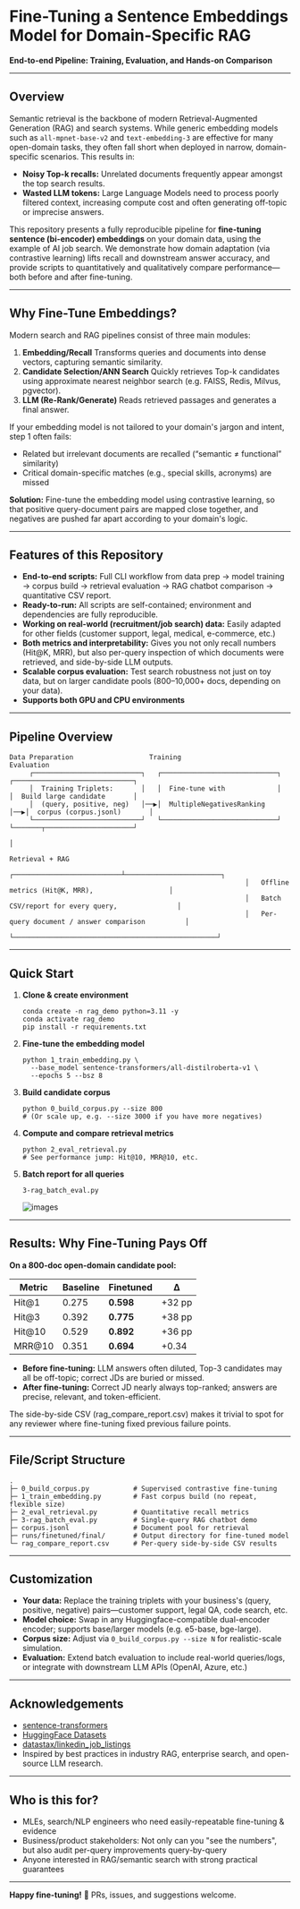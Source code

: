 # Fine-Tuning a Sentence Embeddings Model for Domain-Specific RAG

**End-to-end Pipeline: Training, Evaluation, and Hands-on Comparison**

------

## Overview

Semantic retrieval is the backbone of modern Retrieval-Augmented Generation (RAG) and search systems. While generic embedding models such as `all-mpnet-base-v2` and `text-embedding-3` are effective for many open-domain tasks, they often fall short when deployed in narrow, domain-specific scenarios. This results in:

- **Noisy Top-k recalls:** Unrelated documents frequently appear amongst the top search results.
- **Wasted LLM tokens:** Large Language Models need to process poorly filtered context, increasing compute cost and often generating off-topic or imprecise answers.

This repository presents a fully reproducible pipeline for **fine-tuning sentence (bi-encoder) embeddings** on your domain data, using the example of AI job search. We demonstrate how domain adaptation (via contrastive learning) lifts recall and downstream answer accuracy, and provide scripts to quantitatively and qualitatively compare performance—both before and after fine-tuning.

------

## Why Fine-Tune Embeddings?

Modern search and RAG pipelines consist of three main modules:

1. **Embedding/Recall**
   Transforms queries and documents into dense vectors, capturing semantic similarity.
2. **Candidate Selection/ANN Search**
   Quickly retrieves Top-k candidates using approximate nearest neighbor search (e.g. FAISS, Redis, Milvus, pgvector).
3. **LLM (Re-Rank/Generate)**
   Reads retrieved passages and generates a final answer.

If your embedding model is not tailored to your domain's jargon and intent, step 1 often fails:

- Related but irrelevant documents are recalled (“semantic ≠ functional” similarity)
- Critical domain-specific matches (e.g., special skills, acronyms) are missed

**Solution:**
Fine-tune the embedding model using contrastive learning, so that positive query-document pairs are mapped close together, and negatives are pushed far apart according to your domain's logic.

------

## Features of this Repository

- **End-to-end scripts:** Full CLI workflow from data prep → model training → corpus build → retrieval evaluation → RAG chatbot comparison → quantitative CSV report.
- **Ready-to-run:** All scripts are self-contained; environment and dependencies are fully reproducible.
- **Working on real-world (recruitment/job search) data:** Easily adapted for other fields (customer support, legal, medical, e-commerce, etc.)
- **Both metrics and interpretability:** Gives you not only recall numbers (Hit@K, MRR), but also per-query inspection of which documents were retrieved, and side-by-side LLM outputs.
- **Scalable corpus evaluation:** Test search robustness not just on toy data, but on larger candidate pools (800–10,000+ docs, depending on your data).
- **Supports both GPU and CPU environments**

------

## Pipeline Overview

```
Data Preparation                   Training                         Evaluation
     ┌───────────────────────────┐   ┌─────────────────────────────┐   ┌──────────────────────────────┐
     │  Training Triplets:       │   │  Fine-tune with             │   │  Build large candidate       │
     │  (query, positive, neg)   │──▶│  MultipleNegativesRanking   │──▶│  corpus (corpus.jsonl)       │
     └───────────────────────────┘   └─────────────────────────────┘   └───────┬──────────────────────┘
                                                                                        │
                                                                                    Retrieval + RAG
                                                           ┌───────────────────────────┴────────────────────────┐
                                                           │   Offline metrics (Hit@K, MRR),                   │
                                                           │   Batch CSV/report for every query,               │
                                                           │   Per-query document / answer comparison          │
                                                           └───────────────────────────────────────────────────┘
```



------

## Quick Start

1. **Clone & create environment**

   ```
   conda create -n rag_demo python=3.11 -y
   conda activate rag_demo
   pip install -r requirements.txt
   ```

   

2. **Fine-tune the embedding model**

   ```
   python 1_train_embedding.py \
     --base_model sentence-transformers/all-distilroberta-v1 \
     --epochs 5 --bsz 8
   ```

   

3. **Build candidate corpus**

   ```
   python 0_build_corpus.py --size 800
   # (Or scale up, e.g. --size 3000 if you have more negatives)
   ```

   

4. **Compute and compare retrieval metrics**

   ```
   python 2_eval_retrieval.py
   # See performance jump: Hit@10, MRR@10, etc.
   ```

   

5. **Batch report for all queries**

   ```
   3-rag_batch_eval.py
   ```
   
   ![images](https://github.com/xinyuwei-david/david-share/blob/master/Deep-Learning/Fine-Tuning-Sentence-Embeddings/images/1.png)

------

## Results: Why Fine-Tuning Pays Off

**On a 800-doc open-domain candidate pool:**

| Metric | Baseline | Finetuned | Δ      |
| ------ | -------- | --------- | ------ |
| Hit@1  | 0.275    | **0.598** | +32 pp |
| Hit@3  | 0.392    | **0.775** | +38 pp |
| Hit@10 | 0.529    | **0.892** | +36 pp |
| MRR@10 | 0.351    | **0.694** | +0.34  |

- **Before fine-tuning:** LLM answers often diluted, Top-3 candidates may all be off-topic; correct JDs are buried or missed.
- **After fine-tuning:** Correct JD nearly always top-ranked; answers are precise, relevant, and token-efficient.

The side-by-side CSV (rag_compare_report.csv) makes it trivial to spot for any reviewer where fine-tuning fixed previous failure points.

------

## File/Script Structure

```
.
├─ 0_build_corpus.py           # Supervised contrastive fine-tuning
├─ 1_train_embedding.py        # Fast corpus build (no repeat, flexible size)
├─ 2_eval_retrieval.py         # Quantitative recall metrics
├─ 3-rag_batch_eval.py         # Single-query RAG chatbot demo
├─ corpus.jsonl                # Document pool for retrieval
├─ runs/finetuned/final/       # Output directory for fine-tuned model
└─ rag_compare_report.csv      # Per-query side-by-side CSV results
```



------

## Customization

- **Your data:**
  Replace the training triplets with your business's (query, positive, negative) pairs—customer support, legal QA, code search, etc.
- **Model choice:**
  Swap in any Huggingface-compatible dual-encoder encoder; supports base/larger models (e.g. e5-base, bge-large).
- **Corpus size:**
  Adjust via `0_build_corpus.py --size N` for realistic-scale simulation.
- **Evaluation:**
  Extend batch evaluation to include real-world queries/logs, or integrate with downstream LLM APIs (OpenAI, Azure, etc.)

------

## Acknowledgements

- [sentence-transformers](https://www.sbert.net/)
- [HuggingFace Datasets](https://huggingface.co/datasets)
- [datastax/linkedin_job_listings](https://huggingface.co/datasets/datastax/linkedin_job_listings)
- Inspired by best practices in industry RAG, enterprise search, and open-source LLM research.

------

## Who is this for?

- MLEs, search/NLP engineers who need easily-repeatable fine-tuning & evidence
- Business/product stakeholders: Not only can you "see the numbers", but also audit per-query improvements query-by-query
- Anyone interested in RAG/semantic search with strong practical guarantees

------

**Happy fine-tuning!** 🚀
PRs, issues, and suggestions welcome.